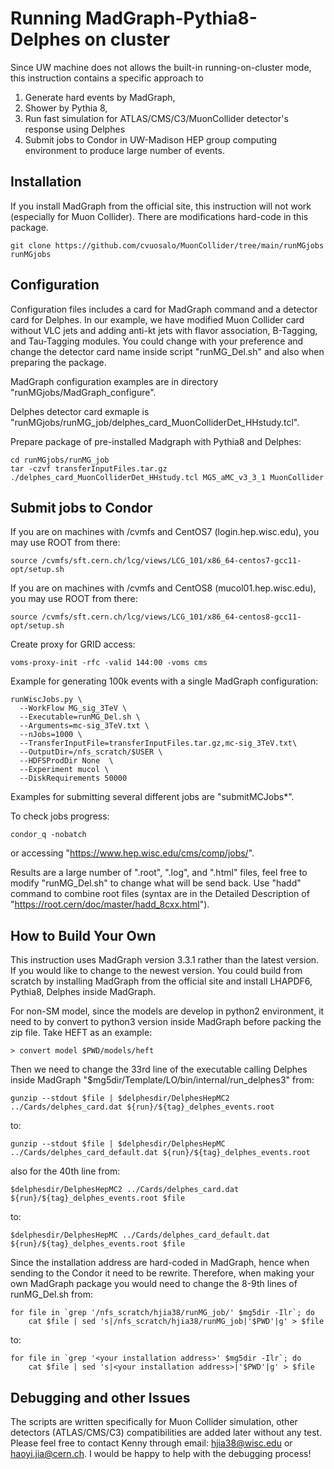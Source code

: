 # Running MadGraph-Pythia8-Delphes on cluster
Since UW machine does not allows the built-in running-on-cluster mode, this instruction contains a specific approach to
1) Generate hard events by MadGraph,
2) Shower by Pythia 8,
3) Run fast simulation for ATLAS/CMS/C3/MuonCollider detector's response using Delphes
4) Submit jobs to Condor in UW-Madison HEP group computing environment to produce large number of events.
## Installation
If you install MadGraph from the official site, this instruction will not work (especially for Muon Collider). There are modifications hard-code in this package.

```
git clone https://github.com/cvuosalo/MuonCollider/tree/main/runMGjobs runMGjobs
```
## Configuration
Configuration files includes a card for MadGraph command and a detector card for Delphes. In our example, we have modified Muon Collider card without VLC jets and adding anti-kt jets with flavor association, B-Tagging, and Tau-Tagging modules. You could change with your preference and change the detector card name inside script "runMG\_Del.sh" and also when preparing the package.

MadGraph configuration examples are in directory "runMGjobs/MadGraph\_configure".

Delphes detector card exmaple is "runMGjobs/runMG\_job/delphes\_card\_MuonColliderDet\_HHstudy.tcl".

Prepare package of pre-installed Madgraph with Pythia8 and Delphes:


```
cd runMGjobs/runMG_job
tar -czvf transferInputFiles.tar.gz ./delphes_card_MuonColliderDet_HHstudy.tcl MG5_aMC_v3_3_1 MuonCollider
```
## Submit jobs to Condor

If you are on machines with /cvmfs and CentOS7 (login.hep.wisc.edu), you may use ROOT from there:

```
source /cvmfs/sft.cern.ch/lcg/views/LCG_101/x86_64-centos7-gcc11-opt/setup.sh 
```

If you are on machines with /cvmfs and CentOS8 (mucol01.hep.wisc.edu), you may use ROOT from there:

```
source /cvmfs/sft.cern.ch/lcg/views/LCG_101/x86_64-centos8-gcc11-opt/setup.sh
```
Create proxy for GRID access:

```
voms-proxy-init -rfc -valid 144:00 -voms cms
```

Example for generating 100k events with a single MadGraph configuration:

```
runWiscJobs.py \
  --WorkFlow MG_sig_3TeV \
  --Executable=runMG_Del.sh \
  --Arguments=mc-sig_3TeV.txt \
  --nJobs=1000 \
  --TransferInputFile=transferInputFiles.tar.gz,mc-sig_3TeV.txt\
  --OutputDir=/nfs_scratch/$USER \
  --HDFSProdDir None  \
  --Experiment mucol \
  --DiskRequirements 50000
```
Examples for submitting several different jobs are "submitMCJobs\*".

To check jobs progress:

```
condor_q -nobatch
```

or accessing "https://www.hep.wisc.edu/cms/comp/jobs/".

Results are a large number of ".root", ".log", and ".html" files, feel free to modify "runMG_Del.sh" to change what will be send back. Use "hadd" command to combine root files (syntax are in the Detailed Description of "https://root.cern/doc/master/hadd_8cxx.html").

## How to Build Your Own
This instruction uses MadGraph version 3.3.1 rather than the latest version. If you would like to change to the newest version. You could build from scratch by installing MadGraph from the official site and install LHAPDF6, Pythia8, Delphes inside MadGraph. 

For non-SM model, since the models are develop in python2 environment, it need to by convert to python3 version inside MadGraph before packing the zip file. Take HEFT as an example:

```
> convert model $PWD/models/heft
```
Then we need to change the 33rd line of the executable calling Delphes inside MadGraph "$mg5dir/Template/LO/bin/internal/run_delphes3" from:

```
gunzip --stdout $file | $delphesdir/DelphesHepMC2 ../Cards/delphes_card.dat ${run}/${tag}_delphes_events.root
```

to:

```
gunzip --stdout $file | $delphesdir/DelphesHepMC ../Cards/delphes_card_default.dat ${run}/${tag}_delphes_events.root
```

also for the 40th line from:

```
$delphesdir/DelphesHepMC2 ../Cards/delphes_card.dat  ${run}/${tag}_delphes_events.root $file
```

to:

```
$delphesdir/DelphesHepMC ../Cards/delphes_card_default.dat  ${run}/${tag}_delphes_events.root $file
```
Since the installation address are hard-coded in MadGraph, hence when sending to the Condor it need to be rewrite. Therefore, when making your own MadGraph package you would need to change the 8-9th lines of runMG_Del.sh from:

```
for file in `grep '/nfs_scratch/hjia38/runMG_job/' $mg5dir -Ilr`; do
    cat $file | sed 's|/nfs_scratch/hjia38/runMG_job|'$PWD'|g' > $file
```

to:

```
for file in `grep '<your installation address>' $mg5dir -Ilr`; do
    cat $file | sed 's|<your installation address>|'$PWD'|g' > $file
```

## Debugging and other Issues
The scripts are written specifically for Muon Collider simulation, other detectors (ATLAS/CMS/C3) compatibilities are added later without any test. Please feel free to contact Kenny through email: hjia38@wisc.edu or haoyi.jia@cern.ch. I would be happy to help with the debugging process!



